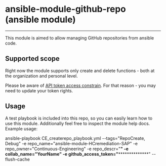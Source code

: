 # ansible-module-github-repo (ansible module)
-------

This module is aimed to allow managing  GitHub repositories from ansible code.

Supported scope
-------
Right now the module supports only create and delete functions - both at the organization and personal level.

Please be aware of [API token access constrain](https://help.github.com/en/github/setting-up-and-managing-organizations-and-teams/about-oauth-app-access-restrictions#setting-up-oauth-app-access-restrictions). 
For that reason - you may need to update your token rights.


Usage
-------
A test playbook is included into this repo, so you can easily learn how to use this module. Additionally feel free to inspect the module help docs. Example usage:

ansible-playbook CE_createrepo_playbook.yml --tags="RepoCreate, Debug" -e repo_name="ansible-module-HCremediation-SAP" -e repo_owner="Continuous-Engineering" -e repo_descr="******************" -e collab_name="YourName" -e github_access_token="********************************"  --flush-cache






